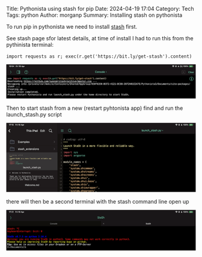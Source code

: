 Title: Pythonista using stash for pip
Date: 2024-04-19 17:04
Category: Tech
Tags: python
Author: morganp
Summary: Installing stash on pythonista

To run pip in pythonista we need to install [stash][1] first.

[1]: https://github.com/ywangd/stash

See stash page sfor latest details, at time of install I had to run this from the pythinista terminal:

    import requests as r; exec(r.get('https://bit.ly/get-stash').content)

![installing stash](img/install_stash.png "Installing Stash")


Then to start stash from a new (restart pyhtonista app) find and run the launch_stash.py script

![start stash](img/launch_stash.png "Starting Stash")

there will then be a second terminal with the stash command line open up

![running stash](img/running_stash.png "Running Stash")
